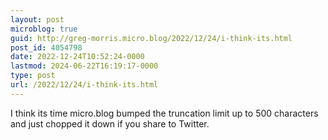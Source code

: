 ```yaml
---
layout: post
microblog: true
guid: http://greg-morris.micro.blog/2022/12/24/i-think-its.html
post_id: 4054798
date: 2022-12-24T10:52:24-0000
lastmod: 2024-06-22T16:19:17-0000
type: post
url: /2022/12/24/i-think-its.html
---
```

I think its time micro.blog bumped the truncation limit up to 500 characters and just chopped it down if you share to Twitter. 
